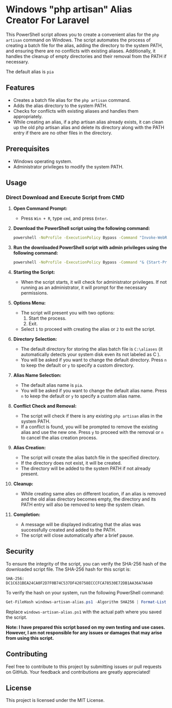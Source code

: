 
# Windows "php artisan" Alias Creator For Laravel

This PowerShell script allows you to create a convenient alias for the `php artisan` command on Windows. The script automates the process of creating a batch file for the alias, adding the directory to the system PATH, and ensuring there are no conflicts with existing aliases. Additionally, it handles the cleanup of empty directories and their removal from the PATH if necessary.

The default alias is `pia`

## Features

- Creates a batch file alias for the `php artisan` command.
- Adds the alias directory to the system PATH.
- Checks for conflicts with existing aliases and handles them appropriately.
- While creating an alias, if a php artisan alias already exists, it can clean up the old php artisan alias and delete its directory along with the PATH entry if there are no other files in the directory.

## Prerequisites

- Windows operating system.
- Administrator privileges to modify the system PATH.

## Usage

### Direct Download and Execute Script from CMD

1. **Open Command Prompt:**
    - Press `Win + R`, type `cmd`, and press `Enter`.

2. **Download the PowerShell script using the following command:**
    ```cmd
    powershell -NoProfile -ExecutionPolicy Bypass -Command "Invoke-WebRequest -Uri https://raw.githubusercontent.com/Skysea45/windows-artisan-alias/main/windows-artisan-alias.ps1 -OutFile %TEMP%\windows-artisan-alias.ps1"
    ```

3. **Run the downloaded PowerShell script with admin privileges using the following command:**
    ```cmd
    powershell -NoProfile -ExecutionPolicy Bypass -Command "& {Start-Process PowerShell -ArgumentList '-NoProfile -ExecutionPolicy Bypass -File "%TEMP%\windows-artisan-alias.ps1"' -Verb RunAs}"
    ```


2. **Starting the Script:**
    - When the script starts, it will check for administrator privileges. If not running as an administrator, it will prompt for the necessary permissions.

3. **Options Menu:**
    - The script will present you with two options:
        1. Start the process.
        2. Exit.
    - Select `1` to proceed with creating the alias or `2` to exit the script.

4. **Directory Selection:**
    - The default directory for storing the alias batch file is `C:\aliases` (it automatically detects your system disk even its not labeled as C ).
    - You will be asked if you want to change the default directory. Press `n` to keep the default or `y` to specify a custom directory.

5. **Alias Name Selection:**
    - The default alias name is `pia`.
    - You will be asked if you want to change the default alias name. Press `n` to keep the default or `y` to specify a custom alias name.

6. **Conflict Check and Removal:**
    - The script will check if there is any existing `php artisan` alias in the system PATH.
    - If a conflict is found, you will be prompted to remove the existing alias and use the new one. Press `y` to proceed with the removal or `n` to cancel the alias creation process.

7. **Alias Creation:**
    - The script will create the alias batch file in the specified directory.
    - If the directory does not exist, it will be created.
    - The directory will be added to the system PATH if not already present.

8. **Cleanup:**
    - While creating same alies on different location, if an alias is removed and the old alias directory becomes empty, the directory and its PATH entry will also be removed to keep the system clean.

9. **Completion:**
    - A message will be displayed indicating that the alias was successfully created and added to the PATH.
    - The script will close automatically after a brief pause.

## Security

To ensure the integrity of the script, you can verify the SHA-256 hash of the downloaded script file. The SHA-256 hash for this script is:


```
SHA-256: DC1C631BEA24CA0F2D7F0B74C537DF420758ECCCFCA78530E72DB1AA36A7A640
```

To verify the hash on your system, run the following PowerShell command:

```powershell
Get-FileHash windows-artisan-alias.ps1 -Algorithm SHA256 | Format-List 
```

Replace `windows-artisan-alias.ps1` with the actual path where you saved the script.

**Note: I have prepared this script based on my own testing and use cases. However, I am not responsible for any issues or damages that may arise from using this script.**
##

## Contributing

Feel free to contribute to this project by submitting issues or pull requests on GitHub. Your feedback and contributions are greatly appreciated!

## License

This project is licensed under the MIT License.
